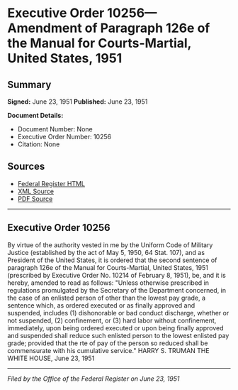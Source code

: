# Executive Order 10256—Amendment of Paragraph 126e of the Manual for Courts-Martial, United States, 1951

## Summary

**Signed:** June 23, 1951
**Published:** June 23, 1951

**Document Details:**
- Document Number: None
- Executive Order Number: 10256
- Citation: None

## Sources
- [Federal Register HTML](https://www.presidency.ucsb.edu/documents/executive-order-10256-amendment-paragraph-126e-the-manual-for-courts-martial-united-states)
- [XML Source](None)
- [PDF Source](None)

---

## Executive Order 10256

By virtue of the authority vested in me by the Uniform Code of Military Justice (established by the act of May 5, 1950, 64 Stat. 107), and as President of the United States, it is ordered that the second sentence of paragraph 126e of the Manual for Courts-Martial, United States, 1951 (prescribed by Executive Order No. 10214 of February 8, 1951), be, and it is hereby, amended to read as follows:
"Unless otherwise prescribed in regulations promulgated by the Secretary of the Department concerned, in the case of an enlisted person of other than the lowest pay grade, a sentence which, as ordered executed or as finally approved and suspended, includes (1) dishonorable or bad conduct discharge, whether or not suspended, (2) confinement, or (3) hard labor without confinement, immediately, upon being ordered executed or upon being finally approved and suspended shall reduce such enlisted person to the lowest enlisted pay grade; provided that the rte of pay of the person so reduced shall be commensurate with his cumulative service."
HARRY S. TRUMAN
THE WHITE HOUSE,
June 23, 1951

---

*Filed by the Office of the Federal Register on June 23, 1951*
